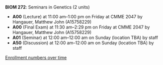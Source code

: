 **BIOM 272**: Seminars in Genetics (2 units)

- **A00** (Lecture) at 11:00 am–1:00 pm on Friday at CMME 2047 by Hangauer, Matthew John (A15758229)
- **A00** (Final Exam) at 11:30 am–2:29 pm on Friday at CMME 2047 by Hangauer, Matthew John (A15758229)
- **A01** (Seminar) at 12:00 am–12:00 am on Sunday (location TBA) by staff
- **A50** (Discussion) at 12:00 am–12:00 am on Sunday (location TBA) by staff

[Enrollment numbers over time](./BIOM272.tsv)
